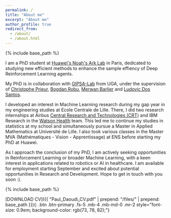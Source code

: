 ```yaml
---
permalink: /
title: "About me"
excerpt: "About me"
author_profile: true
redirect_from: 
  - /about/
  - /about.html
---
```


{% include base_path %}

I am a PhD student at [Huawei's Noah's Ark Lab](http://dev3.noahlab.com.hk) in Paris, dedicated to studying new efficient methods to enhance the sample effiency of Deep Reinforcement Learning agents. 

My PhD is in collaboration with [GIPSA-Lab](https://www.gipsa-lab.grenoble-inp.fr) from UGA, under the supervision of [Christophe Prieur](https://www.gipsa-lab.grenoble-inp.fr/~christophe.prieur/index.html), [Bogdan Robu](https://www.univ-grenoble-alpes.fr/bogdan-robu-541471.kjsp?RH=UAINTERFR_ANN), [Merwan Barlier](https://scholar.google.com/citations?user=LTA3ETQAAAAJ&hl=fr) and [Ludovic Dos Santos](https://scholar.google.fr/citations?user=TNPp0cwAAAAJ&hl=fr).


I developed an interest in Machine Learning research during my gap year in my engineering studies at Ecole Centrale de Lille. There, I did two research internships at Airbus [Central Research and Technologies (CRT)](https://www.airbus.com/en/innovation/industry-4-0/artificial-intelligence) and IBM Research in the [Watson Health](https://www.ibm.com/industries/healthcare) team. This led me to continue my studies in statistics at my school and simultaneously pursue a Master in Applied Mathematics at Université de Lille. I also took various classes in the Master MVA (Mathématiques - Vision - Apprentissage) at ENS before starting my PhD at Huawei.


<!-- Outside of this, my interests are mainly related to outdoor activities, where I have recently developed an interest in running, hopefully leading to Triathlons next year. -->


As I approach the conclusion of my PhD, I am actively seeking opportunities in Reinforcement Learning or broader Machine Learning, with a keen interest in applications related to robotics or AI in healthcare. I am available for employment starting September and excited about potential opportunities in Research and Development. Hope to get in touch with you soon :).


{% include base_path %}


[DOWNLOAD CV]({{ "Paul_Daoudi_CV.pdf" | prepend: "/files/" | prepend: base_path }}){: .btn .btn-primary .fs-5 .mb-4 .mb-md-0 .mr-2 style="font-size: 0.9em; background-color: rgb(73, 78, 82);"}

